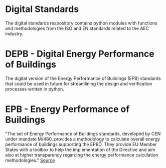 # Digital Standards

The digital standards respository contains python modules with functions and methodologies from the ISO and EN standards related to the AEC industry.   

# DEPB - Digital Energy Performance of Buildings

The digital version of the Energy Performance of Buildings (EPB) standards that could be used in future for streamlining the design and verification processes written in python. 

# EPB - Energy Performance of Buildings

"The set of Energy Performance of Buildings standards, developed by CEN under mandate M/480, provides a methodology to calculate overall energy performance of buildings supporting the EPBD. 
They provide EU Member States with a toolbox to help the implementation of the Directive and aim also at higher transparency regarding the energy performance calculation methodologies." 
[Source](https://www.rehva.eu/activities/epb-center-on-standardization/epb-standards-energy-performance-of-buildings-standards)